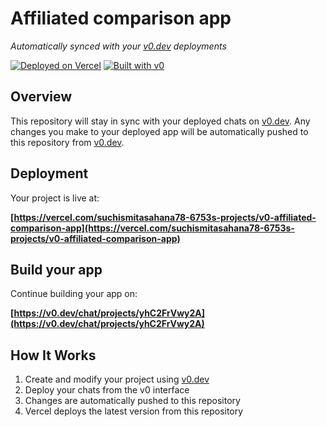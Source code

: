 # Affiliated comparison app

*Automatically synced with your [v0.dev](https://v0.dev) deployments*

[![Deployed on Vercel](https://img.shields.io/badge/Deployed%20on-Vercel-black?style=for-the-badge&logo=vercel)](https://vercel.com/suchismitasahana78-6753s-projects/v0-affiliated-comparison-app)
[![Built with v0](https://img.shields.io/badge/Built%20with-v0.dev-black?style=for-the-badge)](https://v0.dev/chat/projects/yhC2FrVwy2A)

## Overview

This repository will stay in sync with your deployed chats on [v0.dev](https://v0.dev).
Any changes you make to your deployed app will be automatically pushed to this repository from [v0.dev](https://v0.dev).

## Deployment

Your project is live at:

**[https://vercel.com/suchismitasahana78-6753s-projects/v0-affiliated-comparison-app](https://vercel.com/suchismitasahana78-6753s-projects/v0-affiliated-comparison-app)**

## Build your app

Continue building your app on:

**[https://v0.dev/chat/projects/yhC2FrVwy2A](https://v0.dev/chat/projects/yhC2FrVwy2A)**

## How It Works

1. Create and modify your project using [v0.dev](https://v0.dev)
2. Deploy your chats from the v0 interface
3. Changes are automatically pushed to this repository
4. Vercel deploys the latest version from this repository